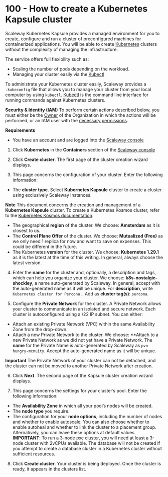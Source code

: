 # 100 - How to create a Kubernetes Kapsule cluster

Scaleway Kubernetes Kapsule provides a managed environment for you to create, configure and run a cluster of preconfigured machines for containerized applications. You will be able to create [Kubernetes](https://kubernetes.io/) clusters without the complexity of managing the infrastructure.

The service offers full flexibility such as:

- Scaling the number of pods depending on the workload.
- Managing your cluster easily via the [Kubectl](https://kubernetes.io/docs/reference/kubectl/overview/)

To administrate your Kubernetes cluster easily, Scaleway provides a ```.kubeconfig``` file that allows you to manage your cluster from your local computer by using ```kubectl```. [Kubectl](https://kubernetes.io/docs/reference/kubectl/overview/)
 is the command line interface for running commands against Kubernetes clusters.

**Security & Identity (IAM)**
To perform certain actions described below, you must either be the [Owner](https://www.scaleway.com/en/docs/identity-and-access-management/iam/concepts/#owner) of the Organization in which the actions will be performed, or an IAM user with the [necessary permissions](https://www.scaleway.com/en/docs/identity-and-access-management/iam/concepts/#permission).

**Requirements**
- You have an account and are logged into the [Scaleway console](https://console.scaleway.com/)

1. Click **Kubernetes** in the **Containers** section of the [Scaleway console](https://console.scaleway.com/)

2. Click **Create cluster**. The first page of the cluster creation wizard displays.

3. This page concerns the configuration of your cluster. Enter the following information:

- The **cluster type**. Select **Kubernetes Kapsule** cluster to create a cluster using exclusively Scaleway Instances.

**Note**
This document concerns the creation and management of a **Kubernetes Kapsule** cluster. To create a Kubernetes Kosmos cluster, refer to the [Kubernetes Kosmos documentation](https://www.scaleway.com/en/docs/containers/kubernetes/how-to/create-kosmos-cluster/).

- The geographical **region** of the cluster. We choose: **Amsterdam** as it is closest to us.
- The **Control Plane Offer** of the cluster. We choose: **Mutualized (Free)** as we only need 1 replica for now and want to save on expenses. This could be different in the future. 
- The Kubernetes **version** for the cluster. We choose: **Kubernetes 1.29.1** as it is the latest at the time of this writing. In general, always choose the latest version. 

4. Enter the **name** for the cluster and, optionally, a description and tags, which can help you organize your cluster. We choose: **k8s-nostalgic-shockley**, a name auto-generated by Scaleway. In general, accept with the auto-generated name as it will be unique. For **description**, write ```Kubernetes cluster for Percona.```. Add as **cluster tag(s)**: ```percona```.

5. Configure the **Private Network** for the cluster. A Private Network allows your cluster to communicate in an isolated and secure network. Each cluster is autoconfigured using a /22 IP subnet. You can either:

- Attach an existing Private Network (VPC) within the same Availability Zone from the drop-down.
- Attach a new Private Network to the cluster. We choose: **Attach to a new Private Network as we did not yet have a Private Network. The **name** for the Private Name is auto-generated by Scaleway as ```pvn-hungry-mcnuity```. Accept the auto-generated name as it will be unique.

**Important**
The Private Network of your cluster can not be detached, and the cluster can not be moved to another Private Network after creation.

6. Click **Next**. The second page of the Kapsule cluster creation wizard displays.

7. This page concerns the settings for your cluster’s pool. Enter the following information:

- The **Availability Zone** in which all your pool’s nodes will be created.
- The **node type** you require.
- The configuration for your **node options**, including the number of nodes and whether to enable autoscale. You can also choose whether to enable autoheal and whether to link the cluster to a placement group. Alternatively, you can leave these options at default values. **IMPORTANT**: To run a 3-node pxc cluster, you will need at least a 3-node cluster with 2vCPUs available. The database will not be created if you attempt to create a database cluster in a Kubernetes cluster without sufficient resources.

8. Click **Create cluster**. Your cluster is being deployed. Once the cluster is ready, it appears in the clusters list.
